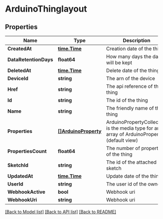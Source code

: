 # ArduinoThinglayout

## Properties

Name | Type | Description | Notes
------------ | ------------- | ------------- | -------------
**CreatedAt** | [**time.Time**](time.Time.md) | Creation date of the thing | [optional] 
**DataRetentionDays** | **float64** | How many days the data will be kept | [optional] 
**DeletedAt** | [**time.Time**](time.Time.md) | Delete date of the thing | [optional] 
**DeviceId** | **string** | The arn of the device | [optional] 
**Href** | **string** | The api reference of this thing | 
**Id** | **string** | The id of the thing | 
**Name** | **string** | The friendly name of the thing | 
**Properties** | [**[]ArduinoProperty**](ArduinoProperty.md) | ArduinoPropertyCollection is the media type for an array of ArduinoProperty (default view) | [optional] 
**PropertiesCount** | **float64** | The number of properties of the thing | [optional] 
**SketchId** | **string** | The id of the attached sketch | [optional] 
**UpdatedAt** | [**time.Time**](time.Time.md) | Update date of the thing | [optional] 
**UserId** | **string** | The user id of the owner | 
**WebhookActive** | **bool** | Webhook uri | [optional] 
**WebhookUri** | **string** | Webhook uri | [optional] 

[[Back to Model list]](../README.md#documentation-for-models) [[Back to API list]](../README.md#documentation-for-api-endpoints) [[Back to README]](../README.md)


